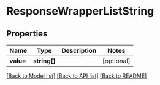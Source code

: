 # ResponseWrapperListString

## Properties
Name | Type | Description | Notes
------------ | ------------- | ------------- | -------------
**value** | **string[]** |  | [optional] 

[[Back to Model list]](../README.md#documentation-for-models) [[Back to API list]](../README.md#documentation-for-api-endpoints) [[Back to README]](../README.md)


